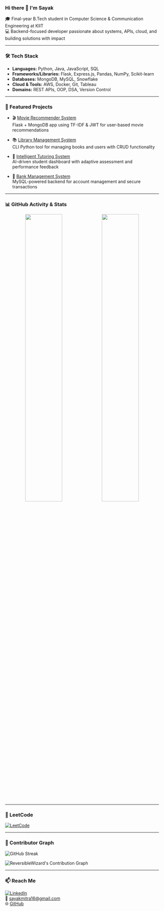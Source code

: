 ### Hi there 👋 I'm Sayak

🎓 Final-year B.Tech student in Computer Science & Communication Engineering at KIIT  
💻 Backend-focused developer passionate about systems, APIs, cloud, and building solutions with impact

---

### 🛠 Tech Stack

- **Languages:** Python, Java, JavaScript, SQL  
- **Frameworks/Libraries:** Flask, Express.js, Pandas, NumPy, Scikit-learn  
- **Databases:** MongoDB, MySQL, Snowflake  
- **Cloud & Tools:** AWS, Docker, Git, Tableau  
- **Domains:** REST APIs, OOP, DSA, Version Control

---

### 💼 Featured Projects

- 🎬 [Movie Recommender System](https://github.com/ReversibleWizard/Movie_Recommender_System)  
  Flask + MongoDB app using TF-IDF & JWT for user-based movie recommendations

- 📚 [Library Management System](https://github.com/ReversibleWizard/Library-Management-System)  
  CLI Python tool for managing books and users with CRUD functionality

- 🧠 [Intelligent Tutoring System](https://github.com/ReversibleWizard/Intelligent-Tutoring-System)  
  AI-driven student dashboard with adaptive assessment and performance feedback

- 🏦 [Bank Management System](https://github.com/ReversibleWizard/Bank-Management-System)  
  MySQL-powered backend for account management and secure transactions

---

### 📊 GitHub Activity & Stats

<p align="center">
  <img width="49%" src="https://github-readme-stats.vercel.app/api?username=ReversibleWizard&show_icons=true&theme=tokyonight" />
  <img width="49%" src="https://github-readme-stats.vercel.app/api/top-langs/?username=ReversibleWizard&layout=compact&theme=tokyonight" />
</p>

---

### 🧠 LeetCode

[![LeetCode](https://img.shields.io/badge/LeetCode-ReversibleWizard-orange?style=for-the-badge&logo=leetcode&logoColor=white)](https://leetcode.com/ReversibleWizard)

---

### 👥 Contributor Graph

![GitHub Streak](https://streak-stats.demolab.com/?user=ReversibleWizard&theme=tokyonight&hide_border=true)

![ReversibleWizard's Contribution Graph](https://github-contribution-graph.vercel.app/?username=ReversibleWizard&theme=tokyonight)

---

### 📫 Reach Me

[![LinkedIn](https://img.shields.io/badge/LinkedIn-Connect-blue?style=for-the-badge&logo=linkedin)](https://www.linkedin.com/in/sayak-mitra-majumder-a42a76200)  
📧 sayakmitra16@gmail.com  
🌐 [GitHub](https://github.com/ReversibleWizard)

